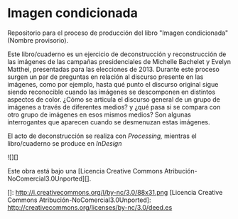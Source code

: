 # Imagen condicionada

Repositorio para el proceso de producción del libro "Imagen condicionada"
(Nombre provisorio).

Este libro/cuaderno es un ejercicio de deconstrucción y reconstrucción de las
imágenes de las campañas presidenciales de Michelle Bachelet y Evelyn Matthei,
presentadas para las elecciones de 2013. Durante este proceso surgen un par de
preguntas en relación al discurso presente en las imágenes, como por ejemplo,
hasta qué punto el discurso original sigue siendo reconocible cuando las
imágenes se descomponen en distintos aspectos de color. ¿Cómo se articula el
discurso general de un grupo de imágenes a través de diferentes medios? y ¿qué
pasa si se compara con otro grupo de imágenes en esos mismos medios? Son algunas
interrogantes que aparecen cuando se desmenuzan estas imágenes.

El acto de deconstrucción se realiza con *Processing,* mientras el
libro/cuaderno se produce en *InDesign*

![][]

Este obra está bajo una [Licencia Creative Commons Atribución-NoComercial3.0Unported][].

  []: http://i.creativecommons.org/l/by-nc/3.0/88x31.png
  [Licencia Creative Commons Atribución-NoComercial3.0Unported]: http://creativecommons.org/licenses/by-nc/3.0/deed.es
